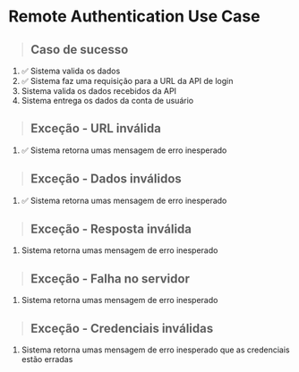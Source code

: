 # Remote Authentication Use Case

> ## Caso de sucesso
1. ✅ Sistema valida os dados
2. ✅ Sistema faz uma requisição para a URL da API de login
3. Sistema valida os dados recebidos da API
4. Sistema  entrega os dados da conta de usuário

> ## Exceção - URL inválida
1. ✅ Sistema retorna umas mensagem de erro inesperado

> ## Exceção - Dados inválidos
1. ✅ Sistema retorna umas mensagem de erro inesperado

> ## Exceção - Resposta inválida
1. Sistema retorna umas mensagem de erro inesperado

> ## Exceção - Falha no servidor
1. Sistema retorna umas mensagem de erro inesperado

> ## Exceção - Credenciais inválidas
1. Sistema retorna umas mensagem de erro inesperado que as credenciais estão erradas

